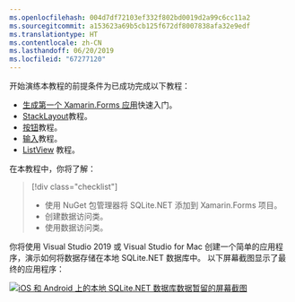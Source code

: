 ```yaml
---
ms.openlocfilehash: 004d7df72103ef332f802bd0019d2a99c6cc11a2
ms.sourcegitcommit: a153623a69b5cb125f672df8007838afa32e9edf
ms.translationtype: HT
ms.contentlocale: zh-CN
ms.lasthandoff: 06/20/2019
ms.locfileid: "67277120"
---
```

开始演练本教程的前提条件为已成功完成以下教程：

- [生成第一个 Xamarin.Forms 应用](~/get-started/first-app/index.md)快速入门。
- [StackLayout](~/get-started/tutorials/stacklayout/index.yml)教程。
- [按钮](~/get-started/tutorials/button/index.yml)教程。
- [输入](~/get-started/tutorials/entry/index.yml)教程。
- [ListView](~/get-started/tutorials/listview/index.yml) 教程。

在本教程中，你将了解：

> [!div class="checklist"]
> - 使用 NuGet 包管理器将 SQLite.NET 添加到 Xamarin.Forms 项目。
> - 创建数据访问类。
> - 使用数据访问类。

你将使用 Visual Studio 2019 或 Visual Studio for Mac 创建一个简单的应用程序，演示如何将数据存储在本地 SQLite.NET 数据库中。 以下屏幕截图显示了最终的应用程序：

[![iOS 和 Android 上的本地 SQLite.NET 数据库数据暂留的屏幕截图](../images/consume-data-access-classes-reduced.png "本地数据库数据暂留")](../images/consume-data-access-classes-large.png#lightbox "Local database data persistence")

